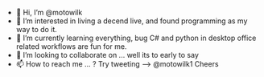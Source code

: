 - 👋 Hi, I’m @motowilk
- 👀 I’m interested in living a decend live, and found programming as my way to do it.
- 🌱 I’m currently learning everything, bug C# and python in desktop office related workflows are fun for me.
- 💞️ I’m looking to collaborate on ... well its to early to say
- 📫 How to reach me ... ? 
Try tweeting --> @motowilk1
Cheers

<!---
motowilk/motowilk is a ✨ special ✨ repository because its `README.md` (this file) appears on your GitHub profile.
You can click the Preview link to take a look at your changes.
--->
